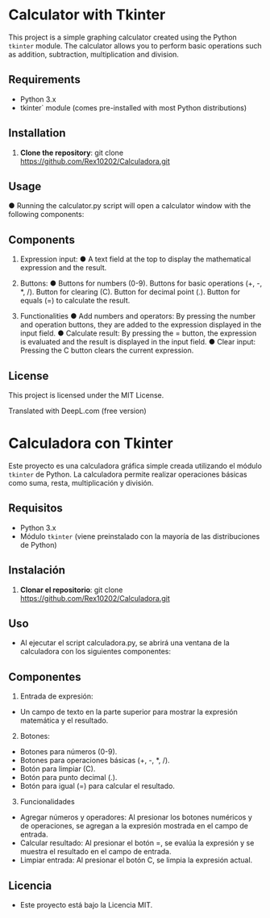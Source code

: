 # Calculator with Tkinter

This project is a simple graphing calculator created using the Python `tkinter` module. The calculator allows you to perform basic operations such as addition, subtraction, multiplication and division.

## Requirements

- Python 3.x
- tkinter` module (comes pre-installed with most Python distributions)

## Installation

1. **Clone the repository**:
   git clone https://github.com/Rex10202/Calculadora.git
   
## Usage
● Running the calculator.py script will open a calculator window with the following components:

## Components

1. Expression input:
● A text field at the top to display the mathematical expression and the result.

2. Buttons:
● Buttons for numbers (0-9).
Buttons for basic operations (+, -, *, /).
Button for clearing (C).
Button for decimal point (.).
Button for equals (=) to calculate the result.

3. Functionalities
● Add numbers and operators: By pressing the number and operation buttons, they are added to the expression displayed in the input field.
● Calculate result: By pressing the = button, the expression is evaluated and the result is displayed in the input field.
● Clear input: Pressing the C button clears the current expression.

## License
This project is licensed under the MIT License.

Translated with DeepL.com (free version)

# Calculadora con Tkinter

Este proyecto es una calculadora gráfica simple creada utilizando el módulo `tkinter` de Python. La calculadora permite realizar operaciones básicas como suma, resta, multiplicación y división.

## Requisitos

- Python 3.x
- Módulo `tkinter` (viene preinstalado con la mayoría de las distribuciones de Python)

## Instalación

1. **Clonar el repositorio**:
   git clone https://github.com/Rex10202/Calculadora.git
   
## Uso
- Al ejecutar el script calculadora.py, se abrirá una ventana de la calculadora con los siguientes componentes:

## Componentes

1. Entrada de expresión:
- Un campo de texto en la parte superior para mostrar la expresión matemática y el resultado.

2. Botones:
- Botones para números (0-9).
- Botones para operaciones básicas (+, -, *, /).
- Botón para limpiar (C).
- Botón para punto decimal (.).
- Botón para igual (=) para calcular el resultado.

3. Funcionalidades
- Agregar números y operadores: Al presionar los botones numéricos y de operaciones, se agregan a la expresión mostrada en el campo de entrada.
- Calcular resultado: Al presionar el botón =, se evalúa la expresión y se muestra el resultado en el campo de entrada.
- Limpiar entrada: Al presionar el botón C, se limpia la expresión actual.

## Licencia
- Este proyecto está bajo la Licencia MIT.
